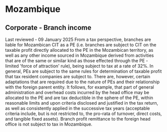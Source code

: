 # Mozambique
## Corporate - Branch income
Last reviewed - 09 January 2025
From a tax perspective, branches are liable for Mozambican CIT as a PE (i.e. branches are subject to CIT on the taxable profit directly allocated to the PE in the Mozambican territory, as well as any other income sourced in Mozambique derived from activities that are of the same or similar kind as those effected through the PE - limited 'force of attraction' rule), being subject to tax at a rate of 32%.
In general, PEs are subject to the same rules for determination of taxable profit that tax resident companies are subject to. There are, however, certain adaptations that are required due to the nature of PEs and their relationship with the foreign parent entity. It follows, for example, that part of general administration and overhead costs incurred by the head office may be allocated to the PE and are tax deductible in the sphere of the PE, within reasonable limits and upon criteria disclosed and justified in the tax return, as well as consistently applied in the successive tax years (acceptable criteria include, but is not restricted to, the pro-rata of turnover, direct costs, and tangible fixed assets).
Branch profit remittance to the foreign head office is not subject to tax in Mozambique.
